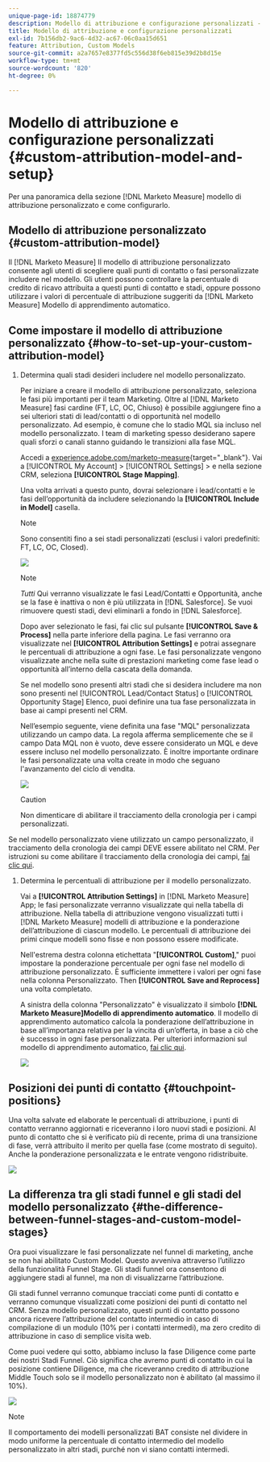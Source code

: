```yaml
---
unique-page-id: 18874779
description: Modello di attribuzione e configurazione personalizzati - [!DNL Marketo Measure] - Documentazione del prodotto
title: Modello di attribuzione e configurazione personalizzati
exl-id: 7b156db2-9ac6-4d32-ac67-06c0aa15d651
feature: Attribution, Custom Models
source-git-commit: a2a7657e8377fd5c556d38f6eb815e39d2b8d15e
workflow-type: tm+mt
source-wordcount: '820'
ht-degree: 0%

---
```


# Modello di attribuzione e configurazione personalizzati {#custom-attribution-model-and-setup}

Per una panoramica della sezione [!DNL Marketo Measure] modello di attribuzione personalizzato e come configurarlo.

## Modello di attribuzione personalizzato {#custom-attribution-model}

Il [!DNL Marketo Measure] Il modello di attribuzione personalizzato consente agli utenti di scegliere quali punti di contatto o fasi personalizzate includere nel modello. Gli utenti possono controllare la percentuale di credito di ricavo attribuita a questi punti di contatto e stadi, oppure possono utilizzare i valori di percentuale di attribuzione suggeriti da [!DNL Marketo Measure] Modello di apprendimento automatico.

## Come impostare il modello di attribuzione personalizzato {#how-to-set-up-your-custom-attribution-model}

1. Determina quali stadi desideri includere nel modello personalizzato.

   Per iniziare a creare il modello di attribuzione personalizzato, seleziona le fasi più importanti per il team Marketing. Oltre al [!DNL Marketo Measure] fasi cardine (FT, LC, OC, Chiuso) è possibile aggiungere fino a sei ulteriori stati di lead/contatti o di opportunità nel modello personalizzato. Ad esempio, è comune che lo stadio MQL sia incluso nel modello personalizzato. I team di marketing spesso desiderano sapere quali sforzi o canali stanno guidando le transizioni alla fase MQL.

   Accedi a [experience.adobe.com/marketo-measure](https://experience.adobe.com/marketo-measure){target="_blank"}. Vai a [!UICONTROL My Account] > [!UICONTROL Settings] > e nella sezione CRM, seleziona **[!UICONTROL Stage Mapping]**.

   Una volta arrivati a questo punto, dovrai selezionare i lead/contatti e le fasi dell’opportunità da includere selezionando la **[!UICONTROL Include in Model]** casella.

   >[!NOTE]
   >
   >Sono consentiti fino a sei stadi personalizzati (esclusi i valori predefiniti: FT, LC, OC, Closed).

   ![](assets/1-1.png)

   >[!NOTE]
   >
   >_Tutti_ Qui verranno visualizzate le fasi Lead/Contatti e Opportunità, anche se la fase è inattiva o non è più utilizzata in [!DNL Salesforce]. Se vuoi rimuovere questi stadi, devi eliminarli a fondo in [!DNL Salesforce].

   Dopo aver selezionato le fasi, fai clic sul pulsante **[!UICONTROL Save & Process]** nella parte inferiore della pagina. Le fasi verranno ora visualizzate nel **[!UICONTROL Attribution Settings]** e potrai assegnare le percentuali di attribuzione a ogni fase. Le fasi personalizzate vengono visualizzate anche nella suite di prestazioni marketing come fase lead o opportunità all’interno della cascata della domanda.

   Se nel modello sono presenti altri stadi che si desidera includere ma non sono presenti nel [!UICONTROL Lead/Contact Status] o [!UICONTROL Opportunity Stage] Elenco, puoi definire una tua fase personalizzata in base ai campi presenti nel CRM.

   Nell’esempio seguente, viene definita una fase &quot;MQL&quot; personalizzata utilizzando un campo data. La regola afferma semplicemente che se il campo Data MQL non è vuoto, deve essere considerato un MQL e deve essere incluso nel modello personalizzato. È inoltre importante ordinare le fasi personalizzate una volta create in modo che seguano l&#39;avanzamento del ciclo di vendita.

   ![](assets/2-1.png)

   >[!CAUTION]
   >
   >Non dimenticare di abilitare il tracciamento della cronologia per i campi personalizzati.

Se nel modello personalizzato viene utilizzato un campo personalizzato, il tracciamento della cronologia dei campi DEVE essere abilitato nel CRM. Per istruzioni su come abilitare il tracciamento della cronologia dei campi, [fai clic qui](/help/advanced-marketo-measure-features/custom-attribution-models/custom-model-setup-enable-field-history-tracking.md).

1. Determina le percentuali di attribuzione per il modello personalizzato.

   Vai a **[!UICONTROL Attribution Settings]** in [!DNL Marketo Measure] App; le fasi personalizzate verranno visualizzate qui nella tabella di attribuzione. Nella tabella di attribuzione vengono visualizzati tutti i [!DNL Marketo Measure] modelli di attribuzione e la ponderazione dell’attribuzione di ciascun modello. Le percentuali di attribuzione dei primi cinque modelli sono fisse e non possono essere modificate.

   Nell&#39;estrema destra colonna etichettata &quot;**[!UICONTROL Custom]**,&quot; puoi impostare la ponderazione percentuale per ogni fase nel modello di attribuzione personalizzato. È sufficiente immettere i valori per ogni fase nella colonna Personalizzato. Then **[!UICONTROL Save and Reprocess]** una volta completato.

   A sinistra della colonna &quot;Personalizzato&quot; è visualizzato il simbolo **[!DNL Marketo Measure]Modello di apprendimento automatico**. Il modello di apprendimento automatico calcola la ponderazione dell’attribuzione in base all’importanza relativa per la vincita di un’offerta, in base a ciò che è successo in ogni fase personalizzata. Per ulteriori informazioni sul modello di apprendimento automatico, [fai clic qui](/help/advanced-marketo-measure-features/custom-attribution-models/machine-learning-model-faq.md).

   ![](assets/3.png)

## Posizioni dei punti di contatto {#touchpoint-positions}

Una volta salvate ed elaborate le percentuali di attribuzione, i punti di contatto verranno aggiornati e riceveranno i loro nuovi stadi e posizioni. Al punto di contatto che si è verificato più di recente, prima di una transizione di fase, verrà attribuito il merito per quella fase (come mostrato di seguito). Anche la ponderazione personalizzata e le entrate vengono ridistribuite.

![](assets/4.png)

## La differenza tra gli stadi funnel e gli stadi del modello personalizzato {#the-difference-between-funnel-stages-and-custom-model-stages}

Ora puoi visualizzare le fasi personalizzate nel funnel di marketing, anche se non hai abilitato Custom Model. Questo avveniva attraverso l’utilizzo della funzionalità Funnel Stage. Gli stadi funnel ora consentono di aggiungere stadi al funnel, ma non di visualizzarne l’attribuzione.

Gli stadi funnel verranno comunque tracciati come punti di contatto e verranno comunque visualizzati come posizioni dei punti di contatto nel CRM. Senza modello personalizzato, questi punti di contatto possono ancora ricevere l’attribuzione del contatto intermedio in caso di compilazione di un modulo (10% per i contatti intermedi), ma zero credito di attribuzione in caso di semplice visita web.

Come puoi vedere qui sotto, abbiamo incluso la fase Diligence come parte dei nostri Stadi Funnel. Ciò significa che avremo punti di contatto in cui la posizione contiene Diligence, ma che riceveranno credito di attribuzione Middle Touch solo se il modello personalizzato non è abilitato (al massimo il 10%).

![](assets/5.png)

>[!NOTE]
>
>Il comportamento dei modelli personalizzati BAT consiste nel dividere in modo uniforme la percentuale di contatto intermedio del modello personalizzato in altri stadi, purché non vi siano contatti intermedi.
